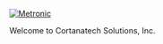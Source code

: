 <p>
	<a href="https://adminclient.cortanatechconsulting.com/">
		<img src="https://adminclient.cortanatechconsulting.com//media/app/default-logo.svg" alt="Metronic"/>
	</a>
</p>

Welcome to Cortanatech Solutions, Inc.